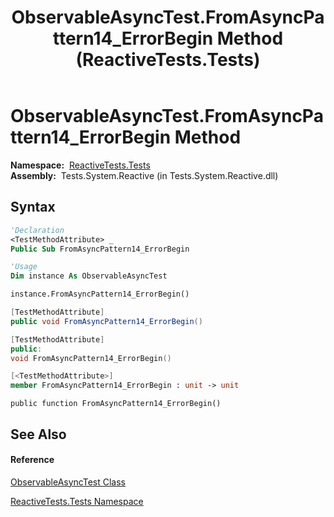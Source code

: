 ﻿---
title: ObservableAsyncTest.FromAsyncPattern14_ErrorBegin Method  (ReactiveTests.Tests)
TOCTitle: FromAsyncPattern14_ErrorBegin Method
ms:assetid: M:ReactiveTests.Tests.ObservableAsyncTest.FromAsyncPattern14_ErrorBegin
ms:mtpsurl: https://msdn.microsoft.com/en-us/library/reactivetests.tests.observableasynctest.fromasyncpattern14_errorbegin(v=VS.103)
ms:contentKeyID: 36619681
ms.date: 06/28/2011
mtps_version: v=VS.103
f1_keywords:
- ReactiveTests.Tests.ObservableAsyncTest.FromAsyncPattern14_ErrorBegin
dev_langs:
- CSharp
- JScript
- VB
- FSharp
- c++
---

# ObservableAsyncTest.FromAsyncPattern14\_ErrorBegin Method

**Namespace:**  [ReactiveTests.Tests](hh289046\(v=vs.103\).md)  
**Assembly:**  Tests.System.Reactive (in Tests.System.Reactive.dll)

## Syntax

``` vb
'Declaration
<TestMethodAttribute> _
Public Sub FromAsyncPattern14_ErrorBegin
```

``` vb
'Usage
Dim instance As ObservableAsyncTest

instance.FromAsyncPattern14_ErrorBegin()
```

``` csharp
[TestMethodAttribute]
public void FromAsyncPattern14_ErrorBegin()
```

``` c++
[TestMethodAttribute]
public:
void FromAsyncPattern14_ErrorBegin()
```

``` fsharp
[<TestMethodAttribute>]
member FromAsyncPattern14_ErrorBegin : unit -> unit 
```

``` jscript
public function FromAsyncPattern14_ErrorBegin()
```

## See Also

#### Reference

[ObservableAsyncTest Class](hh314747\(v=vs.103\).md)

[ReactiveTests.Tests Namespace](hh289046\(v=vs.103\).md)

